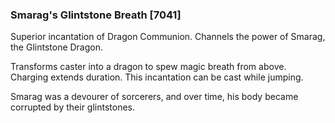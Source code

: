 ### Smarag's Glintstone Breath [7041]

Superior incantation of Dragon Communion. Channels the power of Smarag, the Glintstone Dragon.

Transforms caster into a dragon to spew magic breath from above. Charging extends duration. This incantation can be cast while jumping.

Smarag was a devourer of sorcerers, and over time, his body became corrupted by their glintstones.